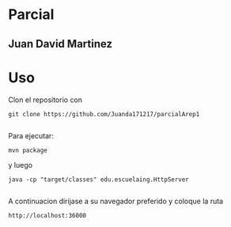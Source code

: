 # Parcial

## Juan David Martinez

# Uso

Clon el repositorio con 

```
git clone https://github.com/Juanda171217/parcialArep1


```

Para ejecutar:


```
mvn package

```

y luego 


```
java -cp "target/classes" edu.escuelaing.HttpServer


```

A continuacion dirijase a su navegador preferido y coloque la ruta 

```
http://localhost:36000

```